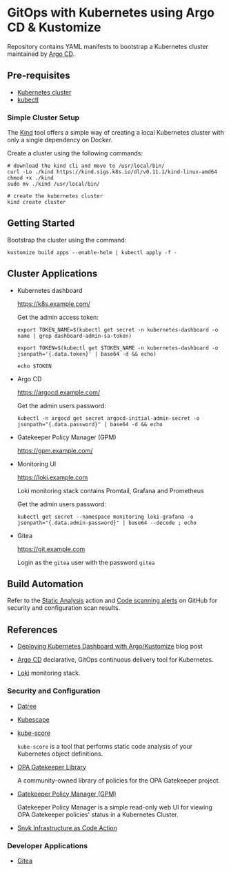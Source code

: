 # GitOps with Kubernetes using Argo CD & Kustomize

Repository contains YAML manifests to bootstrap a Kubernetes cluster maintained by [Argo CD](https://argoproj.github.io/cd/).

## Pre-requisites

* [Kubernetes cluster](https://kubernetes.io/)
* [kubectl](https://kubernetes.io/docs/reference/kubectl/overview/)

### Simple Cluster Setup

The [Kind](https://kind.sigs.k8s.io/) tool offers a simple way of creating a local Kubernetes cluster with only a single dependency on Docker.

Create a cluster using the following commands:

```shell
# download the kind cli and move to /usr/local/bin/
curl -Lo ./kind https://kind.sigs.k8s.io/dl/v0.11.1/kind-linux-amd64
chmod +x ./kind
sudo mv ./kind /usr/local/bin/

# create the kubernetes cluster
kind create cluster
```

## Getting Started

Bootstrap the cluster using the command:

```Shell
kustomize build apps --enable-helm | kubectl apply -f -
```

## Cluster Applications

* Kubernetes dashboard

  <https://k8s.example.com/>

  Get the admin access token:

  ```shell
  export TOKEN_NAME=$(kubectl get secret -n kubernetes-dashboard -o name | grep dashboard-admin-sa-token)

  export TOKEN=$(kubectl get $TOKEN_NAME -n kubernetes-dashboard -o jsonpath='{.data.token}' | base64 -d && echo)

  echo $TOKEN
  ```

* Argo CD

  <https://argocd.example.com/>

  Get the admin users password:

  ```shell
  kubectl -n argocd get secret argocd-initial-admin-secret -o jsonpath="{.data.password}" | base64 -d && echo
  ```

* Gatekeeper Policy Manager (GPM)

  <https://gpm.example.com/>

* Monitoring UI

  <https://loki.example.com>

  Loki monitoring stack contains Promtail, Grafana and Prometheus

  Get the admin users password:

  ```shell
  kubectl get secret --namespace monitoring loki-grafana -o jsonpath="{.data.admin-password}" | base64 --decode ; echo
  ```

* Gitea

  <https://git.example.com>

  Login as the `gitea` user with the password `gitea`

## Build Automation

Refer to the [Static Analysis](https://github.com/kevinobee/k8s-gitops/actions/workflows/static-analysis.yml) action and [Code scanning alerts](https://github.com/kevinobee/k8s-gitops/security/code-scanning) on GitHub for security and configuration scan results.

## References

* [Deploying Kubernetes Dashboard with Argo/Kustomize](https://www.frakkingsweet.com/deploying-kubernetes-dashboard-with-argo-kustomize/) blog post

* [Argo CD](https://argoproj.github.io/cd/) declarative, GitOps continuous delivery tool for Kubernetes.

* [Loki](https://grafana.com/oss/loki/) monitoring stack.

### Security and Configuration

* [Datree](https://www.datree.io/)

* [Kubescape](https://hub.armo.cloud/docs)

* [kube-score](https://github.com/zegl/kube-score)

  `kube-score` is a tool that performs static code analysis of your Kubernetes object definitions.

* [OPA Gatekeeper Library](https://github.com/open-policy-agent/gatekeeper-library)

  A community-owned library of policies for the OPA Gatekeeper project.

* [Gatekeeper Policy Manager (GPM)](https://github.com/sighupio/gatekeeper-policy-manager)

  Gatekeeper Policy Manager is a simple read-only web UI for viewing OPA Gatekeeper policies' status in a Kubernetes Cluster.

* [Snyk Infrastructure as Code Action](https://github.com/snyk/actions/tree/master/iac)

### Developer Applications

* [Gitea](https://gitea.com/)
